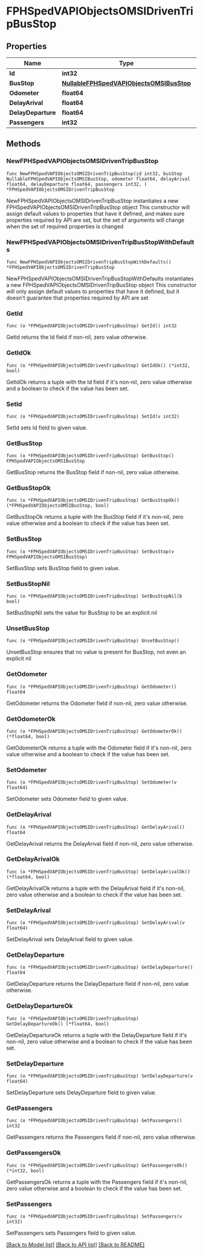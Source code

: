 # FPHSpedVAPIObjectsOMSIDrivenTripBusStop

## Properties

Name | Type | Description | Notes
------------ | ------------- | ------------- | -------------
**Id** | **int32** |  | [readonly] 
**BusStop** | [**NullableFPHSpedVAPIObjectsOMSIBusStop**](FPHSpedVAPIObjectsOMSIBusStop.md) |  | [readonly] 
**Odometer** | **float64** |  | [readonly] 
**DelayArival** | **float64** |  | [readonly] 
**DelayDeparture** | **float64** |  | [readonly] 
**Passengers** | **int32** |  | [readonly] 

## Methods

### NewFPHSpedVAPIObjectsOMSIDrivenTripBusStop

`func NewFPHSpedVAPIObjectsOMSIDrivenTripBusStop(id int32, busStop NullableFPHSpedVAPIObjectsOMSIBusStop, odometer float64, delayArival float64, delayDeparture float64, passengers int32, ) *FPHSpedVAPIObjectsOMSIDrivenTripBusStop`

NewFPHSpedVAPIObjectsOMSIDrivenTripBusStop instantiates a new FPHSpedVAPIObjectsOMSIDrivenTripBusStop object
This constructor will assign default values to properties that have it defined,
and makes sure properties required by API are set, but the set of arguments
will change when the set of required properties is changed

### NewFPHSpedVAPIObjectsOMSIDrivenTripBusStopWithDefaults

`func NewFPHSpedVAPIObjectsOMSIDrivenTripBusStopWithDefaults() *FPHSpedVAPIObjectsOMSIDrivenTripBusStop`

NewFPHSpedVAPIObjectsOMSIDrivenTripBusStopWithDefaults instantiates a new FPHSpedVAPIObjectsOMSIDrivenTripBusStop object
This constructor will only assign default values to properties that have it defined,
but it doesn't guarantee that properties required by API are set

### GetId

`func (o *FPHSpedVAPIObjectsOMSIDrivenTripBusStop) GetId() int32`

GetId returns the Id field if non-nil, zero value otherwise.

### GetIdOk

`func (o *FPHSpedVAPIObjectsOMSIDrivenTripBusStop) GetIdOk() (*int32, bool)`

GetIdOk returns a tuple with the Id field if it's non-nil, zero value otherwise
and a boolean to check if the value has been set.

### SetId

`func (o *FPHSpedVAPIObjectsOMSIDrivenTripBusStop) SetId(v int32)`

SetId sets Id field to given value.


### GetBusStop

`func (o *FPHSpedVAPIObjectsOMSIDrivenTripBusStop) GetBusStop() FPHSpedVAPIObjectsOMSIBusStop`

GetBusStop returns the BusStop field if non-nil, zero value otherwise.

### GetBusStopOk

`func (o *FPHSpedVAPIObjectsOMSIDrivenTripBusStop) GetBusStopOk() (*FPHSpedVAPIObjectsOMSIBusStop, bool)`

GetBusStopOk returns a tuple with the BusStop field if it's non-nil, zero value otherwise
and a boolean to check if the value has been set.

### SetBusStop

`func (o *FPHSpedVAPIObjectsOMSIDrivenTripBusStop) SetBusStop(v FPHSpedVAPIObjectsOMSIBusStop)`

SetBusStop sets BusStop field to given value.


### SetBusStopNil

`func (o *FPHSpedVAPIObjectsOMSIDrivenTripBusStop) SetBusStopNil(b bool)`

 SetBusStopNil sets the value for BusStop to be an explicit nil

### UnsetBusStop
`func (o *FPHSpedVAPIObjectsOMSIDrivenTripBusStop) UnsetBusStop()`

UnsetBusStop ensures that no value is present for BusStop, not even an explicit nil
### GetOdometer

`func (o *FPHSpedVAPIObjectsOMSIDrivenTripBusStop) GetOdometer() float64`

GetOdometer returns the Odometer field if non-nil, zero value otherwise.

### GetOdometerOk

`func (o *FPHSpedVAPIObjectsOMSIDrivenTripBusStop) GetOdometerOk() (*float64, bool)`

GetOdometerOk returns a tuple with the Odometer field if it's non-nil, zero value otherwise
and a boolean to check if the value has been set.

### SetOdometer

`func (o *FPHSpedVAPIObjectsOMSIDrivenTripBusStop) SetOdometer(v float64)`

SetOdometer sets Odometer field to given value.


### GetDelayArival

`func (o *FPHSpedVAPIObjectsOMSIDrivenTripBusStop) GetDelayArival() float64`

GetDelayArival returns the DelayArival field if non-nil, zero value otherwise.

### GetDelayArivalOk

`func (o *FPHSpedVAPIObjectsOMSIDrivenTripBusStop) GetDelayArivalOk() (*float64, bool)`

GetDelayArivalOk returns a tuple with the DelayArival field if it's non-nil, zero value otherwise
and a boolean to check if the value has been set.

### SetDelayArival

`func (o *FPHSpedVAPIObjectsOMSIDrivenTripBusStop) SetDelayArival(v float64)`

SetDelayArival sets DelayArival field to given value.


### GetDelayDeparture

`func (o *FPHSpedVAPIObjectsOMSIDrivenTripBusStop) GetDelayDeparture() float64`

GetDelayDeparture returns the DelayDeparture field if non-nil, zero value otherwise.

### GetDelayDepartureOk

`func (o *FPHSpedVAPIObjectsOMSIDrivenTripBusStop) GetDelayDepartureOk() (*float64, bool)`

GetDelayDepartureOk returns a tuple with the DelayDeparture field if it's non-nil, zero value otherwise
and a boolean to check if the value has been set.

### SetDelayDeparture

`func (o *FPHSpedVAPIObjectsOMSIDrivenTripBusStop) SetDelayDeparture(v float64)`

SetDelayDeparture sets DelayDeparture field to given value.


### GetPassengers

`func (o *FPHSpedVAPIObjectsOMSIDrivenTripBusStop) GetPassengers() int32`

GetPassengers returns the Passengers field if non-nil, zero value otherwise.

### GetPassengersOk

`func (o *FPHSpedVAPIObjectsOMSIDrivenTripBusStop) GetPassengersOk() (*int32, bool)`

GetPassengersOk returns a tuple with the Passengers field if it's non-nil, zero value otherwise
and a boolean to check if the value has been set.

### SetPassengers

`func (o *FPHSpedVAPIObjectsOMSIDrivenTripBusStop) SetPassengers(v int32)`

SetPassengers sets Passengers field to given value.



[[Back to Model list]](../README.md#documentation-for-models) [[Back to API list]](../README.md#documentation-for-api-endpoints) [[Back to README]](../README.md)


